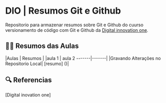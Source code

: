 
# DIO | Resumos Git e Github

Repositorio para armazenar resumos sobre Git e Github
do cuurso versionamento de código com Git e Github da 
[Digital innovation one](www.dio.me). 

## 👨‍💻 Resumos das Aulas

|Aulas | Resumos |
|aula 1 | aula 2
-------|-------|
|Gravando Alterações no Repositorio Local| [resumo] ()|


## 🔍 Referencias
[Digital inovation one]
